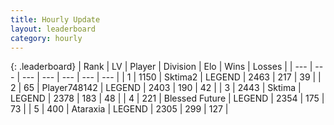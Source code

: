```yaml
---
title: Hourly Update
layout: leaderboard
category: hourly
---
```


{: .leaderboard}
| Rank | LV | Player | Division | Elo | Wins | Losses |
| --- | --- | --- | --- | --- | --- | --- |
| <span data-change="0">1</span> | 1150 | <span title="ID: 402846">Sktima2</span> | LEGEND | <span data-change="0">2463</span> | <span data-change="0">217</span> | <span data-change="0">39</span> |
| <span data-change="0">2</span> | 65 | <span title="ID: 748142">Player748142</span> | LEGEND | <span data-change="0">2403</span> | <span data-change="0">190</span> | <span data-change="0">42</span> |
| <span data-change="0">3</span> | 2443 | <span title="ID: 353063">Sktima</span> | LEGEND | <span data-change="0">2378</span> | <span data-change="0">183</span> | <span data-change="0">48</span> |
| <span data-change="0">4</span> | 221 | <span title="ID: 725085">Blessed Future</span> | LEGEND | <span data-change="0">2354</span> | <span data-change="3">175</span> | <span data-change="1">73</span> |
| <span data-change="0">5</span> | 400 | <span title="ID: 745153">Ataraxia</span> | LEGEND | <span data-change="0">2305</span> | <span data-change="0">299</span> | <span data-change="0">127</span> |